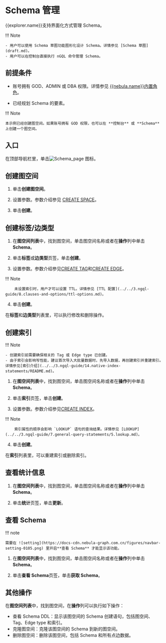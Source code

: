 # Schema 管理

{{explorer.name}}支持界面化方式管理 Schema。

!!! Note

    - 用户可以使用 Schema 草图功能图形化设计 Schema。详情参见 [Schema 草图](draft.md)。
    - 用户可以在控制台直接执行 nGQL 命令管理 Schema。

## 前提条件

- 账号拥有 GOD、ADMIN 或 DBA 权限。详情参见 [{{nebula.name}}内置角色](../../7.data-security/1.authentication/3.role-list.md)。

- 已经规划 Schema 的要素。

!!! Note

    本示例已经创建图空间。如果账号拥有 GOD 权限，也可以在 **控制台** 或 **Schema** 上创建一个图空间。

## 入口

在顶部导航栏里，单击![Schema_page](https://docs-cdn.nebula-graph.com.cn/figures/studio-nav-schema.png) 图标。

## 创建图空间

1. 单击**创建图空间**。

2. 设置参数。参数介绍参见 [CREATE SPACE](../../3.ngql-guide/9.space-statements/1.create-space.md)。

3. 单击**创建**。

## 创建标签/边类型

1. 在**图空间列表**中，找到图空间，单击图空间名称或者在**操作**列中单击**Schema**。

2. 单击**标签**或**边类型**页签，单击**创建**。

3. 设置参数。参数介绍参见[CREATE TAG](../../3.ngql-guide/10.tag-statements/1.create-tag.md)和[CREATE EDGE](../../3.ngql-guide/11.edge-type-statements/1.create-edge.md)。

  !!! Note

        未设置索引时，用户才可以设置 TTL。详情参见 [TTL 配置](../../3.ngql-guide/8.clauses-and-options/ttl-options.md)。

4. 单击**创建**。

在**标签**和**边类型**列表里，可以执行修改和删除操作。

## 创建索引

!!! Note

    - 创建索引前需要确保相关的 Tag 或 Edge type 已创建。
    - 由于索引会影响写性能，建议首次导入大批量数据时，先导入数据，再创建索引并重建索引。详情参见[索引介绍](../../3.ngql-guide/14.native-index-statements/README.md)。

1. 在**图空间列表**中，找到图空间，单击图空间名称或者在**操作**列中单击**Schema**。
  
2. 单击**索引**页签，单击**创建**。

3. 设置参数。参数介绍参见[CREATE INDEX](../../3.ngql-guide/14.native-index-statements/1.create-native-index.md)。

  !!! Note

        索引属性的顺序会影响 `LOOKUP` 语句的查询结果。详情参见 [LOOKUP](../../3.ngql-guide/7.general-query-statements/5.lookup.md)。

4. 单击**创建**。

在**索引**列表里，可以重建索引或删除索引。

## 查看统计信息

1. 在**图空间列表**中，找到图空间，单击图空间名称或者在**操作**列中单击**Schema**。
  
2. 单击**统计**页签，单击**更新**。

## 查看 Schema

!!! note

    需要在 ![setting](https://docs-cdn.nebula-graph.com.cn/figures/navbar-setting-0105.png) 里开启**查看 Schema** 才能显示该功能。

1. 在**图空间列表**中，找到图空间，单击图空间名称或者在**操作**列中单击**Schema**。
  
2. 单击**查看 Schema**页签，单击**获取 Schema**。

## 其他操作

在**图空间列表**中，找到图空间，在**操作**列可以执行如下操作：

- 查看 Schema DDL：显示该图空间的 Schema 创建语句，包括图空间、Tag、Edge type 和索引。
- 克隆图空间：克隆该图空间的 Schema 到新的图空间。
- 删除图空间：删除该图空间，包括 Schema 和所有点边数据。
